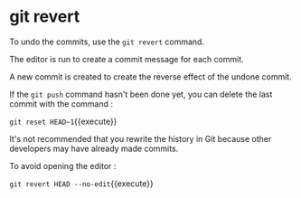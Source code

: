 # git revert

To undo the commits, use the `git revert` command.

The editor is run to create a commit message for each commit.

A new commit is created to create the reverse effect of the undone commit.

If the `git push` command hasn't been done yet, you can delete the last commit with the command :

`git reset HEAD~1`{{execute}}

It's not recommended that you rewrite the history in Git because other developers may have already made commits.

To avoid opening the editor :

`git revert HEAD --no-edit`{{execute}}

